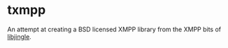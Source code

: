 txmpp
=====

An attempt at creating a BSD licensed XMPP library from the XMPP bits of
[libjingle][libjingle].

[libjingle]: http://code.google.com/p/libjingle/
